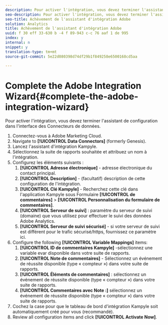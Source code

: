```yaml
---
description: Pour activer l'intégration, vous devez terminer l'assistant de configuration dans l'interface des Connecteurs de données.
seo-description: Pour activer l'intégration, vous devez terminer l'assistant de configuration dans l'interface des Connecteurs de données.
seo-title: Achèvement de l'assistant d'intégration Adobe
solution: Analytics
title: Achèvement de l'assistant d'intégration Adobe
uuid: f 30 eff 33-630 b -4 f 89-943 c-c 76 aaf 1 de 995
index: y
internal: n
snippet: y
translation-type: tm+mt
source-git-commit: 5e22d080398d74df29b1f849258e6500168cd5aa

---
```



# Complete the Adobe Integration Wizard{#complete-the-adobe-integration-wizard}

Pour activer l'intégration, vous devez terminer l'assistant de configuration dans l'interface des Connecteurs de données.

1. Connectez-vous à Adobe Marketing Cloud.
1. Navigate to **[!UICONTROL Data Connectors]** (formerly Genesis).
1. Lancez l'assistant d'intégration Kampyle.
1. Sélectionnez la suite de rapports souhaitée et attribuez un nom à l'intégration.
1. Configurez les éléments suivants :
   1. **[!UICONTROL Adresse électronique]** - adresse électronique du contact principal.
   1. **[!UICONTROL Description]** - (facultatif) description de cette configuration de l'intégration.
   1. **[!UICONTROL Clé Kampyle]** - Recherchez cette clé dans l'application Kampyle sous Formulaire **[!UICONTROL de commentaires]** &gt; **[!UICONTROL Personnalisation du formulaire de commentaires]**.
   1. **[!UICONTROL Serveur de suivi]** : paramètre du serveur de suivi (domaine) que vous utilisez pour effectuer le suivi des données Adobe Analytics.
   1. **[!UICONTROL Serveur de suivi sécurisé]** - si votre serveur de suivi est différent pour le trafic sécurisé/https, fournissez ce paramètre ici.
1. Configure the following **[!UICONTROL Variable Mappings]** items:
   1. **[!UICONTROL ID de commentaires Kampyle]** -sélectionnez une variable evar disponible dans votre suite de rapports.
   1. **[!UICONTROL Note de commentaires]** - Sélectionnez un événement de réussite disponible (type « compteur ») dans votre suite de rapports.
   1. **[!UICONTROL Éléments de commentaires]** : sélectionnez un événement de réussite disponible (type « compteur ») dans votre suite de rapports.
   1. **[!UICONTROL Commentaires avec Note :]** sélectionnez un événement de réussite disponible (type « compteur ») dans votre suite de rapports.
1. Cochez la case pour que le tableau de bord d'intégration Kampyle soit automatiquement créé pour vous (recommandé).
1. Review all configuration items and click **[!UICONTROL Activate Now]**.
